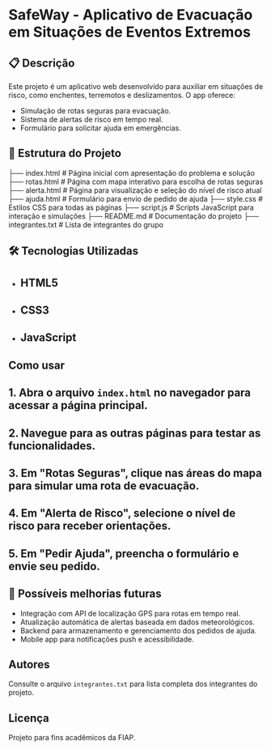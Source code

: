 # SafeWay - Aplicativo de Evacuação em Situações de Eventos Extremos

## 📋 Descrição

Este projeto é um aplicativo web desenvolvido para auxiliar em situações de risco, como enchentes, terremotos e deslizamentos. O app oferece:

- Simulação de rotas seguras para evacuação.
- Sistema de alertas de risco em tempo real.
- Formulário para solicitar ajuda em emergências.

## 📂 Estrutura do Projeto

├── index.html  # Página inicial com apresentação do problema e solução
├── rotas.html  # Página com mapa interativo para escolha de rotas seguras
├── alerta.html # Página para visualização e seleção do nível de risco atual
├── ajuda.html  # Formulário para envio de pedido de ajuda
├── style.css   # Estilos CSS para todas as páginas
├── script.js   # Scripts JavaScript para interação e simulações
├── README.md   # Documentação do projeto
├── integrantes.txt # Lista de integrantes do grupo

## 🛠️ Tecnologias Utilizadas

- ## HTML5
- ## CSS3
- ## JavaScript

## Como usar

## 1. Abra o arquivo `index.html` no navegador para acessar a página principal.
## 2. Navegue para as outras páginas para testar as funcionalidades.
## 3. Em "Rotas Seguras", clique nas áreas do mapa para simular uma rota de evacuação.
## 4. Em "Alerta de Risco", selecione o nível de risco para receber orientações.
## 5. Em "Pedir Ajuda", preencha o formulário e envie seu pedido.

## 🎯 Possíveis melhorias futuras

- Integração com API de localização GPS para rotas em tempo real.
- Atualização automática de alertas baseada em dados meteorológicos.
- Backend para armazenamento e gerenciamento dos pedidos de ajuda.
- Mobile app para notificações push e acessibilidade.

## Autores

Consulte o arquivo `integrantes.txt` para lista completa dos integrantes do projeto.

## Licença

Projeto para fins acadêmicos da FIAP.
